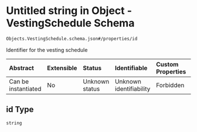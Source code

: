 # Untitled string in Object - VestingSchedule Schema

```txt
Objects.VestingSchedule.schema.json#/properties/id
```

Identifier for the vesting schedule

| Abstract            | Extensible | Status         | Identifiable            | Custom Properties | Additional Properties | Access Restrictions | Defined In                                                                                        |
| :------------------ | :--------- | :------------- | :---------------------- | :---------------- | :-------------------- | :------------------ | :------------------------------------------------------------------------------------------------ |
| Can be instantiated | No         | Unknown status | Unknown identifiability | Forbidden         | Allowed               | none                | [VestingSchedule.schema.json*](../out/objects/VestingSchedule.schema.json "open original schema") |

## id Type

`string`
